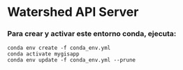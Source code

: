 # Watershed API Server

### Para crear y activar este entorno conda, ejecuta:
```
conda env create -f conda_env.yml
conda activate mygisapp
conda env update -f conda_env.yml --prune

```